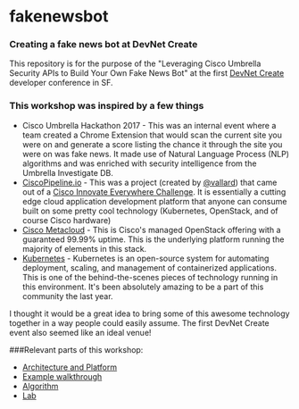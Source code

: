# fakenewsbot


### Creating a fake news bot at DevNet Create
This repository is for the purpose of the "Leveraging Cisco Umbrella Security APIs to Build Your Own Fake News Bot" at the first [DevNet Create](https://devnetcreate.io/2017/) developer conference in SF.

### This workshop was inspired by a few things
* Cisco Umbrella Hackathon 2017 - This was an internal event where a team created a Chrome Extension that would scan the current site you were on and generate a score listing the chance it through the site you were on was fake news. It made use of Natural Language Process (NLP) algorithms and was enriched with security intelligence from the Umbrella Investigate DB. 
* [CiscoPipeline.io](http://www.ciscopipeline.io) - This was a project (created by [@vallard](http://www.twitter.com/vallard)) that came out of a [Cisco Innovate Everywhere Challenge](https://newsroom.cisco.com/documents/10157/14740/790057-WhitePaper-060816-FINAL.pdf). It is essentially a cutting edge cloud application development platform that anyone can consume built on some pretty cool technology (Kubernetes, OpenStack, and of course Cisco hardware)
* [Cisco Metacloud](http://www.cisco.com/go/metacloud) - This is Cisco's managed OpenStack offering with a guaranteed 99.99% uptime. This is the underlying platform running the majority of elements in this stack.
* [Kubernetes](http://www.kubernetes.io) - Kubernetes is an open-source system for automating deployment, scaling, and management of containerized applications. This is one of the behind-the-scenes pieces of technology running in this environment. It's been absolutely amazing to be a part of this community the last year.

I thought it would be a great idea to bring some of this awesome technology together in a way people could easily assume. The first DevNet Create event also seemed like an ideal venue!

###Relevant parts of this workshop:
* [Architecture and Platform](architecture.md) 
* [Example walkthrough](exampleWalkthrough.md)
* [Algorithm](algorithm.md)
* [Lab](lab.md)
  